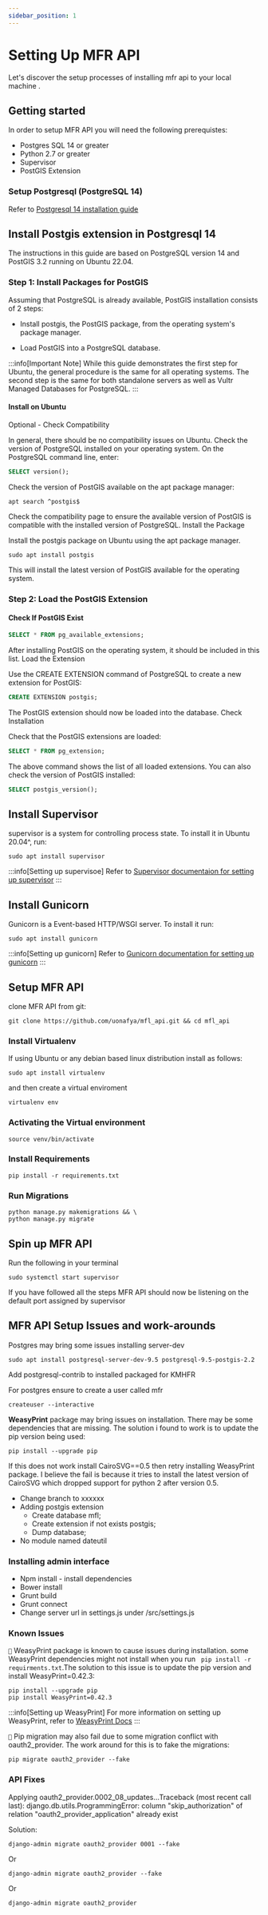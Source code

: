 ```yaml
---
sidebar_position: 1
---
```


# Setting Up MFR API

Let's discover the setup processes of installing mfr api to your local machine .

## Getting started

In order to setup  MFR API you will need the following prerequistes:

- Postgres SQL 14 or greater
- Python 2.7 or greater
- Supervisor
- PostGIS Extension
   
### Setup Postgresql (PostgreSQL 14)

Refer to [Postgresql 14 installation guide](https://techviewleo.com/how-to-install-postgresql-database-on-ubuntu/)


## Install Postgis extension in Postgresql 14

The instructions in this guide are based on PostgreSQL version 14 and PostGIS 3.2 running on Ubuntu 22.04.



### Step 1: Install Packages for PostGIS

  Assuming that PostgreSQL is already available, PostGIS installation consists of 2 steps:

  - Install postgis, the PostGIS package, from the operating system's package manager.

  - Load PostGIS into a PostgreSQL database.


  :::info[Important Note]
  While this guide demonstrates the first step for Ubuntu, the general procedure is the same for all operating systems. The second step is the same for both standalone
  servers as well as Vultr Managed Databases for PostgreSQL.
  :::

  #### Install on Ubuntu

  Optional - Check Compatibility

  In general, there should be no compatibility issues on Ubuntu. Check the version of PostgreSQL installed on your operating system. On the PostgreSQL command line,
  enter:

  ```sql
  SELECT version();
  ```

  Check the version of PostGIS available on the apt package manager:

  ``` 
  apt search ^postgis$
  ```

  Check the compatibility page to ensure the available version of PostGIS is compatible with the installed version of PostgreSQL. Install the Package

  Install the postgis package on Ubuntu using the apt package manager.

  ```
  sudo apt install postgis
  ```

  This will install the latest version of PostGIS available for the operating system.

### Step 2: Load the PostGIS Extension

  #### Check If PostGIS Exist

  ```sql
  SELECT * FROM pg_available_extensions;
  ```

  After installing PostGIS on the operating system, it should be included in this list. Load the Extension

  Use the CREATE EXTENSION command of PostgreSQL to create a new extension for PostGIS: 

  ```sql
  CREATE EXTENSION postgis;
  ```

  The PostGIS extension should now be loaded into the database. Check Installation

  Check that the PostGIS extensions are loaded:

  ```sql
  SELECT * FROM pg_extension;
  ```

  The above command shows the list of all loaded extensions. You can also check the version of PostGIS installed:

  ```sql
  SELECT postgis_version();
  ```

## Install Supervisor

supervisor is a system for controlling process state. To install it in Ubuntu 20.04^, run:

  ```
  sudo apt install supervisor
  ```

  :::info[Setting up supervisoe]
  Refer to [Supervisor documentaion for setting up supervisor](http://supervisord.org/configuration.html#supervisorctl-section-settings)
  :::

## Install Gunicorn

  Gunicorn is a Event-based HTTP/WSGI server. To install it run:

  ```
  sudo apt install gunicorn
  ```

  :::info[Setting up gunicorn]
  Refer to [Gunicorn documentation for setting up gunicorn](https://docs.gunicorn.org/en/stable/)
  :::

## Setup MFR API

  clone MFR API from git:

  ```
  git clone https://github.com/uonafya/mfl_api.git && cd mfl_api
  ```

  ### Install Virtualenv

  If using Ubuntu or any debian based linux distribution install as follows:

  ```
  sudo apt install virtualenv
  ```

  and then create a virtual enviroment

  ```
  virtualenv env
  ```

  ### Activating the Virtual environment

  ```
  source venv/bin/activate
  ```

  ### Install Requirements

  ```
  pip install -r requirements.txt
  ```

  ### Run Migrations

  ```
  python manage.py makemigrations && \
  python manage.py migrate
  ```
  ## Spin up MFR API

  Run the following in your terminal

  ```
  sudo systemctl start supervisor
  ```

  If you have followed all the steps MFR API should now be listening on  the default port assigned by supervisor


## MFR API Setup Issues and work-arounds
  Postgres may bring some issues installing server-dev

  ```
  sudo apt install postgresql-server-dev-9.5 postgresql-9.5-postgis-2.2
  ```

  Add postgresql-contrib to installed packaged for KMHFR

  For postgres ensure to create a user called mfr

  ```createuser --interactive```

  **WeasyPrint** package may bring issues on installation. There may be some dependencies that
  are missing. The solution i found to work is to update the pip version being used:

  ```
  pip install --upgrade pip
  ```

  If this does not work install CairoSVG==0.5 then retry installing WeasyPrint package. I believe
  the fail is because it tries to install the latest version of CairoSVG which dropped support for
  python 2 after version 0.5.

  - Change branch to xxxxxx
  - Adding postgis extension
    - Create database mfl;
    - Create extension if not exists postgis;
    - Dump database;
  - No module named dateutil

  ### Installing admin interface
  - Npm install - install dependencies
  - Bower install
  - Grunt build
  - Grunt connect
  - Change server url in settings.js under /src/settings.js

### Known Issues

`📌`  WeasyPrint package is known to cause issues during installation.
some WeasyPrint dependencies might not install when you run ``` pip install -r requirments.txt```.The solution to this issue is to update the pip version and install WeasyPrint=0.42.3:

```
pip install --upgrade pip
pip install WeasyPrint=0.42.3
```

:::info[Setting up WeasyPrint]
 For more information on setting up WeasyPrint, refer to [WeasyPrint Docs](https://doc.courtbouillon.org/weasyprint/stable/first_steps.html#installation)
:::

`📌`  Pip migration may also fail due to some migration conflict with oauth2_provider. The work around for this is to fake the migrations:

```
pip migrate oauth2_provider --fake
```
### API Fixes

Applying oauth2_provider.0002_08_updates...Traceback (most recent call last):
django.db.utils.ProgrammingError: column "skip_authorization" of relation
"oauth2_provider_application" already exist

Solution:
```
django-admin migrate oauth2_provider 0001 --fake
```
Or
```
django-admin migrate oauth2_provider --fake
```
Or
```
django-admin migrate oauth2_provider
```

  












  